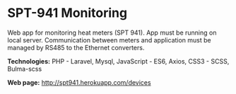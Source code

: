 # SPT-941 Monitoring

Web app for monitoring heat meters (SPT 941). App must be running on local server. Communication between meters and application
must be managed by RS485 to the Ethernet converters.

**Technologies:** PHP - Laravel, Mysql, JavaScript - ES6, Axios, CSS3 - SCSS, Bulma-scss

**Web page:** http://spt941.herokuapp.com/devices
